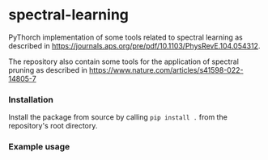 # spectral-learning
PyThorch implementation of some tools related to spectral learning as described in https://journals.aps.org/pre/pdf/10.1103/PhysRevE.104.054312.

The repository also contain some tools for the application of spectral pruning as described in https://www.nature.com/articles/s41598-022-14805-7

### Installation
Install the package from source by calling `pip install .` 
from the repository's root directory.

### Example usage

